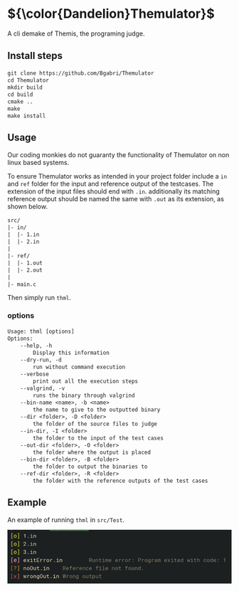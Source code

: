# ${\color{Dandelion}Themulator}$
A cli demake of Themis, the programing judge.

## Install steps
```
git clone https://github.com/Bgabri/Themulator
cd Themulator
mkdir build
cd build
cmake ..
make
make install
```


## Usage

Our coding monkies do not guaranty the functionality of Themulator on non linux based systems.

To ensure Themulator works as intended in your project folder include a `in` and `ref` folder for the input and reference output of the testcases. The extension of the input files should end with `.in`. additionally its matching reference output should be named the same with `.out` as its extension, as shown below.
```
src/
|- in/
|  |- 1.in
|  |- 2.in
|
|- ref/
|  |- 1.out
|  |- 2.out
|
|- main.c

```

Then simply run `thml`.

### options
```
Usage: thml [options]
Options:
    --help, -h
        Display this information
    --dry-run, -d
        run without command execution
    --verbose
        print out all the execution steps
    --valgrind, -v
        runs the binary through valgrind
    --bin-name <name>, -b <name>
        the name to give to the outputted binary
    --dir <folder>, -D <folder>
        the folder of the source files to judge
    --in-dir, -I <folder>
        the folder to the input of the test cases
    --out-dir <folder>, -O <folder>
        the folder where the output is placed
    --bin-dir <folder>, -B <folder>
        the folder to output the binaries to
    --ref-dir <folder>, -R <folder>
        the folder with the reference outputs of the test cases
```

## Example
An example of running `thml` in `src/Test`.

![example](example.png)